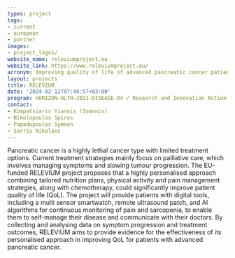 ```yaml
---
types: project
tags:
- current
- european
- partner
images:
- project_logos/
website_name: releviumproject.eu
website_link: https://www.releviumproject.eu/
acronym: Improving quality of life of advanced pancreatic cancer patients through an AI-guided multimodal intervention, combining pain and cachexia management, nutrition, and physical activity
layout: projects
title: RELEVIUM
date: '2024-02-12T07:48:57+03:00'
program: HORIZON-HLTH-2021-DISEASE-04 / Research and Innovation Action
contact:
- Kompatsiaris Yiannis (Ioannis)  
- Nikolopoulos Spiros
- Papadopoulos Symeon 
- Sarris Nikolaos 
---
```

<p>
Pancreatic cancer is a highly lethal cancer type with limited treatment options. Current treatment strategies mainly focus on palliative care, which involves managing symptoms and slowing tumour progression. The EU-funded RELEVIUM project proposes that a highly personalised approach combining tailored nutrition plans, physical activity and pain management strategies, along with chemotherapy, could significantly improve patient quality of life (QoL). The project will provide patients with digital tools, including a multi sensor smartwatch, remote ultrasound patch, and AI algorithms for continuous monitoring of pain and sarcopenia, to enable them to self-manage their disease and communicate with their doctors. By collecting and analysing data on symptom progression and treatment outcomes, RELEVIUM aims to provide evidence for the effectiveness of its personalised approach in improving QoL for patients with advanced pancreatic cancer.
</p>